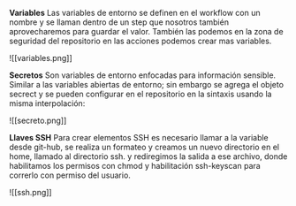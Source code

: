 
**Variables**
Las variables de entorno se definen en el workflow con un nombre y se llaman dentro de un step que nosotros también aprovecharemos para guardar el valor. También las podemos en la zona de seguridad del repositorio en las acciones podemos crear mas variables.

![[variables.png]]

**Secretos**
Son variables de entorno enfocadas para información sensible.
Similar a las variables abiertas de entorno; sin embargo se agrega el objeto secrect y se pueden configurar en el repositorio en la sintaxis usando la misma interpolación:

![[secreto.png]]

**Llaves SSH**
Para crear elementos SSH es necesario llamar a la variable desde git-hub, se realiza un formateo y creamos un nuevo directorio en el home, llamado al directorio ssh. y rediregimos la salida a ese archivo, donde habilitamos los permisos con chmod y habilitación ssh-keyscan para correrlo con permiso del usuario.

![[ssh.png]]

